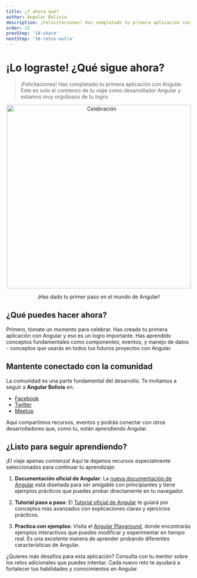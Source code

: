 ```yaml
---
title: ¿Y ahora qué?
author: Angular Bolivia
description: ¡Felicitaciones! Has completado tu primera aplicación con Angular. Este es el comienzo de tu viaje como desarrollador Angular.
order: 15
prevStep: '14-share'
nextStep: '16-retos-extra'
---
```


# ¡Lo lograste! ¿Qué sigue ahora?

> ¡Felicitaciones! Has completado tu primera aplicación con Angular. Este es solo el comienzo de tu viaje como desarrollador Angular y estamos muy orgullosos de tu logro.

<div align="center">
  <img src="https://media.giphy.com/media/xT8qBepJQzUjXpeWU8/giphy.gif" alt="Celebración" style="width: 500px;">
  <p>
    ¡Has dado tu primer paso en el mundo de Angular!
  </p>
</div>

## ¿Qué puedes hacer ahora?

Primero, tómate un momento para celebrar. Has creado tu primera aplicación con Angular y eso es un logro importante. Has aprendido conceptos fundamentales como componentes, eventos, y manejo de datos - conceptos que usarás en todos tus futuros proyectos con Angular.

## Mantente conectado con la comunidad

La comunidad es una parte fundamental del desarrollo. Te invitamos a seguir a **Angular Bolivia** en:

- <a href="https://www.facebook.com/angular.bolivia" target="_blank" rel="noopener noreferrer">Facebook</a>
- <a href="https://twitter.com/angularBolivia" target="_blank" rel="noopener noreferrer">Twitter</a>
- <a href="https://www.meetup.com/es/Angular-Bolivia/" target="_blank" rel="noopener noreferrer">Meetup</a>

Aquí compartimos recursos, eventos y podrás conectar con otros desarrolladores que, como tú, están aprendiendo Angular.

## ¿Listo para seguir aprendiendo?

¡El viaje apenas comienza! Aquí te dejamos recursos especialmente seleccionados para continuar tu aprendizaje:

1. **Documentación oficial de Angular**: La <a href="https://angular.dev" target="_blank" rel="noopener noreferrer">nueva documentación de Angular</a> está diseñada para ser amigable con principiantes y tiene ejemplos prácticos que puedes probar directamente en tu navegador.

2. **Tutorial paso a paso**: El <a href="https://angular.dev/tutorials" target="_blank" rel="noopener noreferrer">Tutorial oficial de Angular</a> te guiará por conceptos más avanzados con explicaciones claras y ejercicios prácticos.

3. **Practica con ejemplos**: Visita el <a href="https://angular.dev/playground" target="_blank" rel="noopener noreferrer">Angular Playground</a>, donde encontrarás ejemplos interactivos que puedes modificar y experimentar en tiempo real. Es una excelente manera de aprender probando diferentes características de Angular.

¿Quieres más desafíos para esta aplicación? Consulta con tu mentor sobre los retos adicionales que puedes intentar. Cada nuevo reto te ayudará a fortalecer tus habilidades y conocimientos en Angular.
